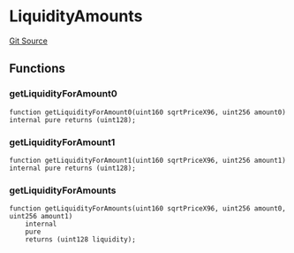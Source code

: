 # LiquidityAmounts
[Git Source](https://github.com/MarginalProtocol/v1-periphery/blob/2ce1df3e90c9d2b47899fece944f04a7d78d5b16/contracts/libraries/LiquidityAmounts.sol)


## Functions
### getLiquidityForAmount0


```solidity
function getLiquidityForAmount0(uint160 sqrtPriceX96, uint256 amount0) internal pure returns (uint128);
```

### getLiquidityForAmount1


```solidity
function getLiquidityForAmount1(uint160 sqrtPriceX96, uint256 amount1) internal pure returns (uint128);
```

### getLiquidityForAmounts


```solidity
function getLiquidityForAmounts(uint160 sqrtPriceX96, uint256 amount0, uint256 amount1)
    internal
    pure
    returns (uint128 liquidity);
```

